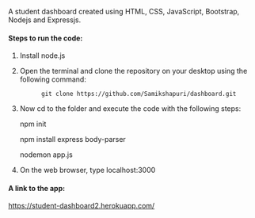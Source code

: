 A student dashboard created using HTML, CSS, JavaScript, Bootstrap, Nodejs and Expressjs.

#### Steps to run the code:

1. Install node.js
2. Open the terminal and clone the repository on your desktop using the following command:
             
             git clone https://github.com/Samikshapuri/dashboard.git 
             
3. Now cd to the folder and execute the code with the following steps:
      
      npm init
      
      npm install express body-parser
      
      nodemon app.js
4. On the web browser, type localhost:3000 


#### A link to the app:

https://student-dashboard2.herokuapp.com/
